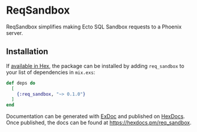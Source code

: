 # ReqSandbox

<!-- MDOC -->

ReqSandbox simplifies making Ecto SQL Sandbox requests to a Phoenix server.

<!-- MDOC -->

## Installation

If [available in Hex](https://hex.pm/docs/publish), the package can be installed
by adding `req_sandbox` to your list of dependencies in `mix.exs`:

```elixir
def deps do
  [
    {:req_sandbox, "~> 0.1.0"}
  ]
end
```

Documentation can be generated with [ExDoc](https://github.com/elixir-lang/ex_doc)
and published on [HexDocs](https://hexdocs.pm). Once published, the docs can
be found at <https://hexdocs.pm/req_sandbox>.

